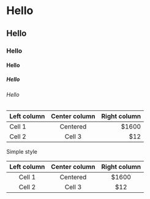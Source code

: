 # Hello
## Hello
### Hello
#### Hello
##### Hello
###### Hello

| Left column | Center column | Right column |
|:------------|:-------------:|-------------:|
| Cell 1      |   Centered    |        $1600 |
| Cell 2      |    Cell 3     |          $12 |
Simple style

Left column | Center column | Right column
:----------:|:-------------:|:-----------:
   Cell 1   |   Centered    |    $1600
   Cell 2   |    Cell 3     |     $12
